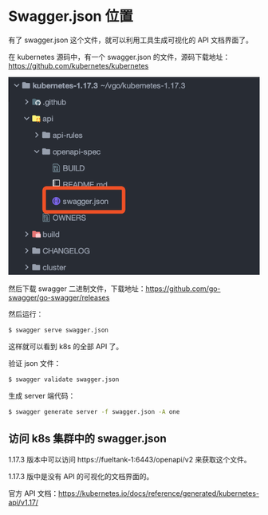 # Swagger.json 位置

有了 swagger.json 这个文件，就可以利用工具生成可视化的 API 文档界面了。

在 kubernetes 源码中，有一个 swagger.json 的文件，源码下载地址：https://github.com/kubernetes/kubernetes

![image-20200312201423139](../../../resource/image-20200312105004978.png)

然后下载 swagger 二进制文件，下载地址：https://github.com/go-swagger/go-swagger/releases

然后运行：

```bash
$ swagger serve swagger.json 
```

这样就可以看到 k8s 的全部 API 了。

验证 json 文件：

```bash
$ swagger validate swagger.json
```

生成 server 端代码：

```bash
$ swagger generate server -f swagger.json -A one
```



## 访问 k8s 集群中的 swagger.json

1.17.3 版本中可以访问 https://fueltank-1:6443/openapi/v2 来获取这个文件。

1.17.3 版中是没有 API 的可视化的文档界面的。

官方 API 文档：https://kubernetes.io/docs/reference/generated/kubernetes-api/v1.17/





